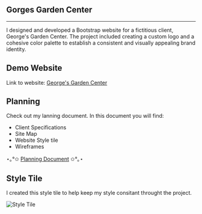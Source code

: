 
<title>Portfolio</title>
<meta property="og:title" content="Item 1"/>
<meta name="description" content="Longer description that will appear on Google and the likes. " />
<meta property="og:description" content="Short description tagline for embeds." />

</head>

<section id="" class="content">


## Gorges Garden Center

---

I designed and developed a Bootstrap website for a fictitious client, George's Garden Center. The project included creating a custom logo and a cohesive color palette to establish a consistent and visually appealing brand identity.

<section id="" class="content">

## Demo Website

Link to website: [George's Garden Center](https://emdragee.github.io/gorgesgarden/)

</section>
<section id="" class="content">

## Planning

Check out my lanning document. In this document you will find:
- Client Specifications
- Site Map
- Website Style tile
- Wireframes

<p>⋆｡°✩ <a target="_blank" href="/assets/documents/Layout-plan.pdf">Planning Document</a> ✩°｡⋆</p>

</section>
<section id="" class="content">

## Style Tile

I created this style tile to help keep my style consitant throught the project.

![Style Tile](/assets/gg-style-tile.png)

</section>
</section>

